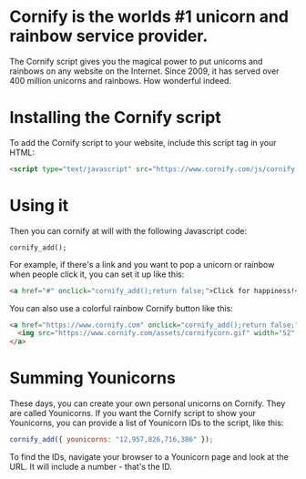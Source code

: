 # Cornify is the worlds #1 unicorn and rainbow service provider.

The Cornify script gives you the magical power to put unicorns and rainbows on any website on the Internet. Since 2009, it has served over 400 million unicorns and rainbows. How wonderful indeed.

# Installing the Cornify script

To add the Cornify script to your website, include this script tag in your HTML:

~~~html
<script type="text/javascript" src="https://www.cornify.com/js/cornify.js"></script>
~~~

# Using it

Then you can cornify at will with the following Javascript code:

`cornify_add();`

For example, if there's a link and you want to pop a unicorn or rainbow when people click it, you can set it up like this:

~~~html
<a href="#" onclick="cornify_add();return false;">Click for happiness!</a>
~~~

You can also use a colorful rainbow Cornify button like this:

~~~html
<a href="https://www.cornify.com" onclick="cornify_add();return false;">
  <img src="https://www.cornify.com/assets/cornifycorn.gif" width="52" height="51" border="0" alt="Cornify" />
</a>
~~~

# Summing Younicorns

These days, you can create your own personal unicorns on Cornify. They are called Younicorns. If you want the Cornify script to show your Younicorns, you can provide a list of Younicorn IDs to the script, like this:

~~~javascript
cornify_add({ younicorns: "12,957,826,716,386" });
~~~

To find the IDs, navigate your browser to a Younicorn page and look at the URL. It will include a number - that's the ID.
